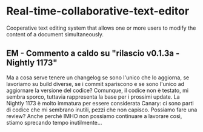 # Real-time-collaborative-text-editor
Cooperative text editing system that allows one or more users to modify the content of a document simultaneously.

## EM - Commento a caldo su "rilascio v0.1.3a - Nightly 1173"
Ma a cosa serve tenere un changelog se sono l'unico che lo aggiorna, se lavoriamo su build diverse, se i commit spariscono e se sono l'unico ad aggiornare la versione del codice? Comunque, il codice non è testato, mi sembra sporco, tuttavia rappresenta la base per i prossimi update.
La Nightly 1173 è molto immatura per essere considerata Canary: ci sono parti di codice che mi sembrano inutili, pezzi che non capisco. Possiamo fare una review?
Anche perchè IMHO non possiamo continuare a lavorare così, stiamo sprecando tempo inutilmente... 
